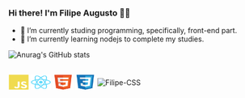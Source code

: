 ### Hi there! I'm Filipe Augusto 👋👋

- 🔭 I’m currently studing programming, specifically, front-end part.
- 🌱 I’m currently learning nodejs to complete my studies.

![Anurag's GitHub stats](https://github-readme-stats.vercel.app/api?username=filipeAugusto99&show_icons=true&theme=tokyonight)

<div style="display: inline_block"><br>
  <img align="center" alt="Filipe-Js" height="30" width="40" src="https://raw.githubusercontent.com/devicons/devicon/master/icons/javascript/javascript-plain.svg">
  <img align="center" alt="Filipe-React" height="30" width="40" src="https://raw.githubusercontent.com/devicons/devicon/master/icons/react/react-original.svg">
  <img align="center" alt="Filipe-HTML" height="30" width="40" src="https://raw.githubusercontent.com/devicons/devicon/master/icons/html5/html5-original.svg">
  <img align="center" alt="Filipe-CSS" height="30" width="40" src="https://raw.githubusercontent.com/devicons/devicon/master/icons/css3/css3-original.svg">
  <img align="center" alt="Filipe-CSS" height="30" width="40" src="https://cdn.cdnlogo.com/logos/n/94/nodejs-icon.svg">
</div>
